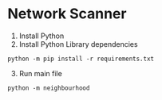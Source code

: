 # Network Scanner
1. Install Python
2. Install Python Library dependencies
```
python -m pip install -r requirements.txt
```
3. Run main file
```
python -m neighbourhood
```
